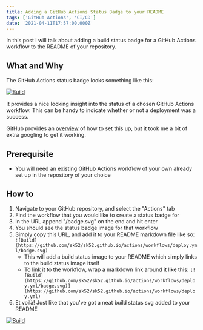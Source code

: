 ```yaml
---
title: Adding a GitHub Actions Status Badge to your README
tags: ['GitHub Actions', 'CI/CD']
date: '2021-04-11T17:57:00.000Z'
---
```


In this post I will talk about adding a build status badge for a GitHub Actions workflow to the README of your repository.

## What and Why

The GitHub Actions status badge looks something like this:

[![Build](https://github.com/sk52/sk52.github.io/actions/workflows/deploy.yml/badge.svg?branch=main)](https://github.com/sk52/sk52.github.io/actions/workflows/deploy.yml)

It provides a nice looking insight into the status of a chosen GitHub Actions workflow. This can be handy to indicate whether or not a deployment was a success.

GitHub provides an [overview](https://docs.github.com/en/actions/managing-workflow-runs/adding-a-workflow-status-badge) of how to set this up, but it took me a bit of extra googling to get it working.

## Prerequisite

- You will need an existing GitHub Actions workflow of your own already set up in the repository of your choice

## How to

1. Navigate to your GitHub repository, and select the "Actions" tab
2. Find the workflow that you would like to create a status badge for
3. In the URL append "/badge.svg" on the end and hit enter
4. You should see the status badge image for that workflow
5. Simply copy this URL, and add it to your README markdown file like so: `![Build](https://github.com/sk52/sk52.github.io/actions/workflows/deploy.yml/badge.svg)`
   - This will add a build status image to your README which simply links to the build status image itself
   - To link it to the workflow, wrap a markdown link around it like this: `[![Build](https://github.com/sk52/sk52.github.io/actions/workflows/deploy.yml/badge.svg)](https://github.com/sk52/sk52.github.io/actions/workflows/deploy.yml)`
6. Et voilà! Just like that you've got a neat build status svg added to your README

[![Build](https://github.com/sk52/sk52.github.io/actions/workflows/deploy.yml/badge.svg?branch=main)](https://github.com/sk52/sk52.github.io/actions/workflows/deploy.yml)

